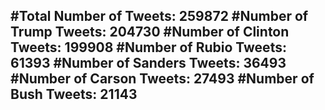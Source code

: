 #Total Number of Tweets: 259872 
#Number of Trump Tweets: 204730
#Number of Clinton Tweets: 199908
#Number of Rubio Tweets: 61393
#Number of Sanders Tweets: 36493
#Number of Carson Tweets: 27493
#Number of Bush Tweets: 21143
---
